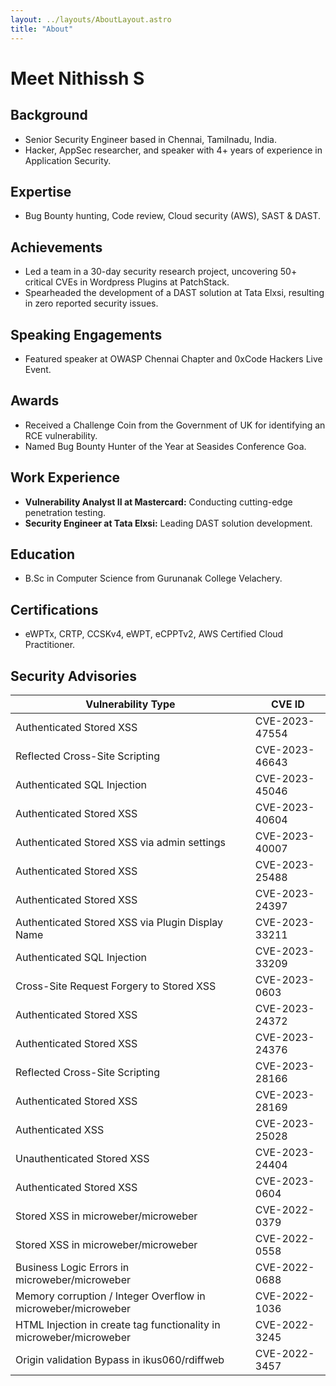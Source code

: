 ```yaml
---
layout: ../layouts/AboutLayout.astro
title: "About"
---
```


# Meet Nithissh S

## Background
- Senior Security Engineer based in Chennai, Tamilnadu, India.
- Hacker, AppSec researcher, and speaker with 4+ years of experience in Application Security.

## Expertise
- Bug Bounty hunting, Code review, Cloud security (AWS), SAST & DAST.

## Achievements
- Led a team in a 30-day security research project, uncovering 50+ critical CVEs in Wordpress Plugins at PatchStack.
- Spearheaded the development of a DAST solution at Tata Elxsi, resulting in zero reported security issues.

## Speaking Engagements
- Featured speaker at OWASP Chennai Chapter and 0xCode Hackers Live Event.

## Awards
- Received a Challenge Coin from the Government of UK for identifying an RCE vulnerability.
- Named Bug Bounty Hunter of the Year at Seasides Conference Goa.

## Work Experience
- **Vulnerability Analyst II at Mastercard:** Conducting cutting-edge penetration testing.
- **Security Engineer at Tata Elxsi:** Leading DAST solution development.

## Education
- B.Sc in Computer Science from Gurunanak College Velachery.

## Certifications
- eWPTx, CRTP, CCSKv4, eWPT, eCPPTv2, AWS Certified Cloud Practitioner.


## Security Advisories

| Vulnerability Type                         | CVE ID         |
|--------------------------------------------|----------------|
| Authenticated Stored XSS                   | CVE-2023-47554 |
| Reflected Cross-Site Scripting              | CVE-2023-46643 |
| Authenticated SQL Injection                | CVE-2023-45046 |
| Authenticated Stored XSS                   | CVE-2023-40604 |
| Authenticated Stored XSS via admin settings | CVE-2023-40007 |
| Authenticated Stored XSS                   | CVE-2023-25488 |
| Authenticated Stored XSS                   | CVE-2023-24397 |
| Authenticated Stored XSS via Plugin Display Name | CVE-2023-33211 |
| Authenticated SQL Injection                | CVE-2023-33209 |
| Cross-Site Request Forgery to Stored XSS    | CVE-2023-0603  |
| Authenticated Stored XSS                   | CVE-2023-24372 |
| Authenticated Stored XSS                   | CVE-2023-24376 |
| Reflected Cross-Site Scripting              | CVE-2023-28166 |
| Authenticated Stored XSS                   | CVE-2023-28169 |
| Authenticated XSS                         | CVE-2023-25028 |
| Unauthenticated Stored XSS                | CVE-2023-24404 |
| Authenticated Stored XSS                   | CVE-2023-0604  |
| Stored XSS in microweber/microweber         | CVE-2022-0379  |
| Stored XSS in microweber/microweber         | CVE-2022-0558  |
| Business Logic Errors in microweber/microweber | CVE-2022-0688  |
| Memory corruption / Integer Overflow in microweber/microweber | CVE-2022-1036  |
| HTML Injection in create tag functionality in microweber/microweber | CVE-2022-3245  |
| Origin validation Bypass in ikus060/rdiffweb | CVE-2022-3457  |
